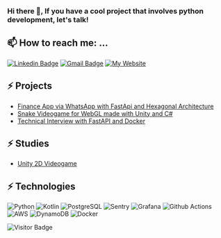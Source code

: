 ### Hi there 👋, If you have a cool project that involves python development, let's talk!

## 📫 How to reach me: ...
[![Linkedin Badge](https://img.shields.io/badge/-EzeMarcel-blue?logo=Linkedin&logoColor=white&link=https://www.linkedin.com/in/ezequiel-marcel-66656a1a0)](https://www.linkedin.com/in/ezequiel-marcel-66656a1a0)
[![Gmail Badge](https://img.shields.io/badge/-ezequielmarcel2@gmail.com-c14438?style=flat-square&logo=Gmail&logoColor=white&link=mailto:ezequielmarcel2@gmail.com)](mailto:ezequielmarcel@gmail.com)
[![My Website](https://img.shields.io/badge/my%20website-purple)](https://ezequielmarcel1.odoo.com/)


## ⚡ Projects
- [Finance App via WhatsApp with FastApi and Hexagonal Architecture](https://github.com/Ezek10/Finanzaswp)
- [Snake Videogame for WebGL made with Unity and C#](https://github.com/Ezek10/Snake-WebGL)
- [Technical Interview with FastAPI and Docker](https://github.com/Ezek10/interview_1)


## ⚡ Studies

- [Unity 2D Videogame](https://github.com/Ezek10/Curso-Juan-Diego-Vazquez)


## ⚡ Technologies

![Python](https://img.shields.io/badge/-Python-black?style=flat-square&logo=Python&color=white)
![Kotlin]( https://img.shields.io/badge/Kotlin-black?style=flat-square&logo=kotlin)
![PostgreSQL](https://img.shields.io/badge/-PostgreSQL-336791?style=flat-square&logo=postgresql&logoColor=white)
![Sentry](https://img.shields.io/badge/Sentry-red?style=flat-square&logo=sentry)
![Grafana](https://img.shields.io/badge/Grafana-black?style=flat-square&logo=grafana)
![Github Actions](https://img.shields.io/badge/Github%20Actions-white?style=flat-square&logo=githubactions)
![AWS](https://img.shields.io/badge/AWS-white?style=flat-square&logo=amazon)
![DynamoDB](https://img.shields.io/badge/DynamoDB-blue?style=flat-square&logo=amazondynamodb)
![Docker](https://img.shields.io/badge/Docker-white?style=flat-square&logo=docker)

![Visitor Badge](https://visitor-badge.laobi.icu/badge?page_id=Ezek10.Ezek10)
